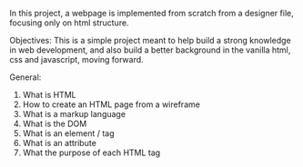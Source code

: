 In this project, a webpage is implemented from scratch from a designer file, focusing only on html structure.

Objectives:
This is a simple project meant to help build a strong knowledge in web development, and also build a better background in the vanilla html, css and javascript, moving forward.

General:
1. What is HTML
2. How to create an HTML page from a wireframe
3. What is a markup language
4. What is the DOM
5. What is an element / tag
6. What is an attribute
7. What the purpose of each HTML tag
